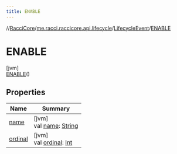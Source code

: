 ```yaml
---
title: ENABLE
---
```

//[RacciCore](../../../../index.html)/[me.racci.raccicore.api.lifecycle](../../index.html)/[LifecycleEvent](../index.html)/[ENABLE](index.html)



# ENABLE



[jvm]\
[ENABLE](index.html)()



## Properties


| Name | Summary |
|---|---|
| [name](../../../me.racci.raccicore.api.utils.collections/-observable-action/-a-d-d/index.html#-372974862%2FProperties%2F863300109) | [jvm]<br>val [name](../../../me.racci.raccicore.api.utils.collections/-observable-action/-a-d-d/index.html#-372974862%2FProperties%2F863300109): [String](https://kotlinlang.org/api/latest/jvm/stdlib/kotlin/-string/index.html) |
| [ordinal](../../../me.racci.raccicore.api.utils.collections/-observable-action/-a-d-d/index.html#-739389684%2FProperties%2F863300109) | [jvm]<br>val [ordinal](../../../me.racci.raccicore.api.utils.collections/-observable-action/-a-d-d/index.html#-739389684%2FProperties%2F863300109): [Int](https://kotlinlang.org/api/latest/jvm/stdlib/kotlin/-int/index.html) |


